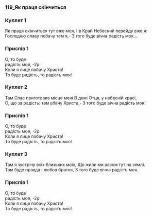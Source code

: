 ### 119_Як праця скінчиться
### Куплет 1
Як праця скінчиться тут вже моя, І в Край Небесний перейду вже я: <br/>Господню славу побачу там я,- З того буде вічна радість моя...
### Приспів 1
О, то буде <br/>радість моя, -2р<br/>Коли я лице побачу Христа!<br/>То буде радість, то радість моя!
### Куплет 2
Там Спас приготовив місце мені В домі Отця, у небесній красі,<br/>О, що за радість: там вбачу Христа,- З того буде вічна радість моя!
### Приспів 1
О, то буде <br/>радість моя, -2р<br/>Коли я лице побачу Христа!<br/>То буде радість, то радість моя!
### Куплет 3
Там я зустріну всіх близьких моїх, Що жили ми разом тут на землі. <br/>Там буде правда і любов братня, З того буде вічна радість моя.
### Приспів 1
О, то буде <br/>радість моя, -2р<br/>Коли я лице побачу Христа!<br/>То буде радість, то радість моя!
